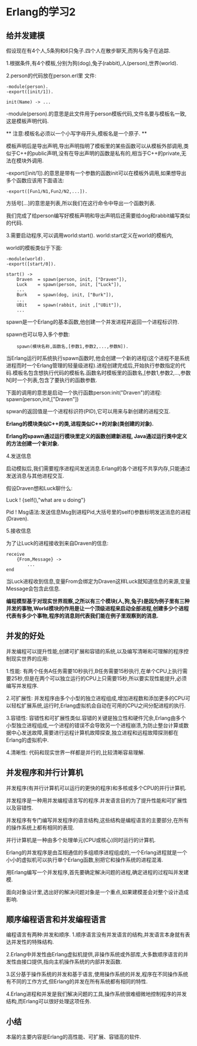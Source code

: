 # Erlang的学习2 #

## 给并发建模 ##

假设现在有4个人,5条狗和6只兔子.四个人在散步聊天,而狗与兔子在追踪.

1.根据条件,有4个模板,分别为狗(dog),兔子(rabbit),人(person),世界(world).

2.person的代码放在person.erl里
文件:

```
-module(person).
-export([init/1]).

init(Name) -> ...
```

-module(person).的意思是此文件用于person模板代码,文件名要与模板名一致,这是模板声明代码.

** 注意:模板名必须以一个小写字母开头,模板名是一个原子. **

模板声明后是导出声明,导出声明指明了模板里的某些函数可以从模板外部调用,类似于C++的public声明,没有在导出声明的函数是私有的,相当于C++的private,无法在模块外调用.

-export([init/1]).的意思是带有一个参数的函数init可以在模板外调用,如果想导出多个函数应该用下面语法:

```
-export([Fun1/N1,Fun2/N2,...]).
```

方括号[...]的意思是列表,所以我们在这行命令中导出一个函数列表.

我们完成了给person编写好模板声明和导出声明后还需要给dog和rabbit编写类似的代码.

3.需要启动程序,可以调用world:start().
world:start定义在world的模板内,

world的模板类似于下面:


```
-module(world).
-export([start/0]).

start() ->
    Draven  = spawn(person, init, ["Draven"]),
    Luck    = spawn(person, init, ["Luck"]),
    ...
    Burk    = spawn(dog, init, ["Burk"]),
    ...
    UBit    = spawn(rabbit, init ,["UBit"]),
    ...
```


spawn是一个Erlang的基本函数,他创建一个并发进程并返回一个进程标识符.

spawn也可以导入多个参数:


```
    spawn(模块名称,函数名,[参数1,参数2,...,参数N]).
```   
    
当Erlang运行时系统执行spawn函数时,他会创建一个新的进程(这个进程不是系统进程而时一个Erlang管理的轻量级进程).进程创建完成后,开始执行参数指定的代码.模板名包含想执行代码的模板名.函数名时模板里的函数名,[参数1,参数2,...,参数N]时一个列表,包含了要执行的函数参数.

下面的调用的意思是启动一个执行函数person:init("Draven")的进程:
spawn(person,init,["Draven"])

spwan的返回值是一个进程标识符(PID),它可以用来与新创建的进程交互.

**Erlang的模块类似C++的类,进程类似C++的对象(类创建的对象).**

**Erlang的spawn通过运行模块里定义的函数创建新进程, Java通过运行类中定义的方法创建一个新对象.**

4.发送信息

启动模拟后,我们需要程序进程间发送消息.Erlang的各个进程不共享内存,只能通过发送消息与其他进程交互.

假设Draven想和Luck聊什么:

Luck ! {self(),"what are u doing"}

Pid ! Msg语法:发送信息Msg到进程Pid,大括号里的self()参数标明发送消息的进程(Draven).

5.接收信息

为了让Luck的进程接收到来自Draven的信息:

```
receive
    {From,Message} ->
        ...
end
```

当Luck进程收到信息,变量From会绑定为Draven这样Luck就知道信息的来源,变量Message会包含此信息.

**编程模型基于对现实世界观察,之所以有三个模块(人,狗,兔子)是因为例子里有三种并发的事物,World模块的作用是让一个顶级进程来启动全部进程,创建多少个进程代表有多少个事物,程序的消息则代表我们能在例子里观察到的消息.**
 
## 并发的好处 ## 

并发编程可以提升性能,创建可扩展和容错的系统,以及编写清晰和可理解的程序控制现实世界的应用:

1.性能:
    有两个任务A任务需要10秒执行,B任务需要15秒执行,在单个CPU上执行需要25秒,但是在两个可以独立运行的CPU上只需要15秒,所以要实现性能提升,必须编写并发程序.

2.可扩展性:
    并发程序由多个小型的独立进程组成,增加进程数和添加更多的CPU可以轻松扩展系统,运行时,Erlang虚拟机会自动在可用的CPU之间分配进程的执行.

3.容错性:
    容错性和可扩展性类似.容错的关键是独立性和硬件冗余,Erlang由多个小型独立进程组成,一个进程的错误不会导致另一个进程崩溃,为防止整台计算或数据中心发送故障,需要进行远程计算机故障探查,独立进程和远程故障探测都在Erlang的虚拟机中.

4.清晰性:
    代码和现实世界一样都是并行的,比较清晰容易理解.

## 并发程序和并行计算机 ##

并发程序(有并行计算机可以运行的更快的程序)和多核或多个CPU的并行计算机.

并发程序是一种用并发编程语言写的程序.并发语言目的为了提升性能和可扩展性以及容错性.

并发程序有专门编写并发程序的语言结构,这些结构是编程语言的主要部分,在所有的操作系统上都有相同的表现.

并行计算机是一种由多个处理单元(CPU或核心)同时运行的计算机.

Erlang的并发程序是由互相通信的多组顺序进程组成的,一个Erlang进程就是一个小小的虚拟机可以执行单个Erlang函数,别把它和操作系统的进程混淆.

用Erlang编写一个并发程序,首先要确定解决问题的进程,确定进程的过程叫并发建模.

面向对象设计里,选出好的解决问题对象是一个重点,如果建模差会对整个设计造成影响.

## 顺序编程语言和并发编程语言 ##

编程语言有两种:并发和顺序.
1.顺序语言没有并发语言的结构,并发语言本身就有表达并发性的特殊结构.

2.Erlang中并发性由Erlang虚拟机提供,非操作系统或外部库,大多数顺序语言的并发性由接口提供,指向主机操作系统的内部并发函数.

3.区分基于操作系统的并发和基于语言,使用操作系统的并发,程序在不同操作系统有不同的工作方式,但Erlang的并发在所有系统都有相同的特性.

4.Erlang进程和并发是我们解决问题的工具,操作系统很难细微地控制程序的并发结构,而Erlang可以很好处理这项任务.

## 小结 ##

本届的主要内容是Erlang的高性能、可扩展、容错高的软件.
